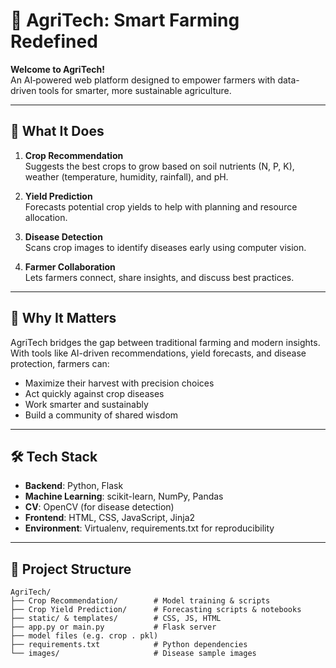 # 🌾 AgriTech: Smart Farming Redefined

**Welcome to AgriTech!**  
An AI‑powered web platform designed to empower farmers with data-driven tools for smarter, more sustainable agriculture.

---

## 🚜 What It Does

1. **Crop Recommendation**  
   Suggests the best crops to grow based on soil nutrients (N, P, K), weather (temperature, humidity, rainfall), and pH.

2. **Yield Prediction**  
   Forecasts potential crop yields to help with planning and resource allocation.

3. **Disease Detection**  
   Scans crop images to identify diseases early using computer vision.

4. **Farmer Collaboration**  
   Lets farmers connect, share insights, and discuss best practices.

---

## 🧩 Why It Matters

AgriTech bridges the gap between traditional farming and modern insights. With tools like AI-driven recommendations, yield forecasts, and disease protection, farmers can:

- Maximize their harvest with precision choices  
- Act quickly against crop diseases  
- Work smarter and sustainably  
- Build a community of shared wisdom

---

## 🛠️ Tech Stack

- **Backend**: Python, Flask  
- **Machine Learning**: scikit-learn, NumPy, Pandas  
- **CV**: OpenCV (for disease detection)  
- **Frontend**: HTML, CSS, JavaScript, Jinja2  
- **Environment**: Virtualenv, requirements.txt for reproducibility

---

## 📂 Project Structure

```text
AgriTech/
├── Crop Recommendation/        # Model training & scripts
├── Crop Yield Prediction/      # Forecasting scripts & notebooks
├── static/ & templates/        # CSS, JS, HTML
├── app.py or main.py           # Flask server
├── model files (e.g. crop . pkl)
├── requirements.txt            # Python dependencies
└── images/                     # Disease sample images
```
